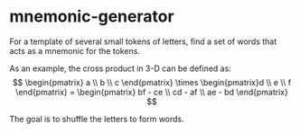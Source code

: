 # mnemonic-generator
For a template of several small tokens of letters, find a set of words that acts as a mnemonic for the tokens.

As an example, the cross product in 3-D can be defined as:
$$ \begin{pmatrix} a \\ b \\ c \end{pmatrix} \times \begin{pmatrix}d \\ e \\ f \end{pmatrix} =
   \begin{pmatrix} bf - ce \\ cd - af \\ ae - bd \end{pmatrix} $$
   
The goal is to shuffle the letters to form words.
